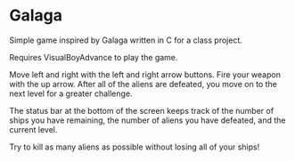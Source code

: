 # Galaga
Simple game inspired by Galaga written in C for a class project.

Requires VisualBoyAdvance to play the game.

Move left and right with the left and right arrow buttons. Fire your weapon with the up arrow. After all of the aliens are defeated, you move on to the next level for a greater challenge.

The status bar at the bottom of the screen keeps track of the number of ships you have remaining, the number of aliens you have defeated, and the current level.

Try to kill as many aliens as possible without losing all of your ships!
